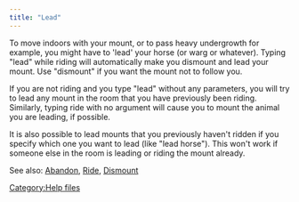 ```yaml
---
title: "Lead"
---
```


To move indoors with your mount, or to pass heavy undergrowth for
example, you might have to 'lead' your horse (or warg or whatever).
Typing "lead" while riding will automatically make you dismount and lead
your mount. Use "dismount" if you want the mount not to follow you.

If you are not riding and you type "lead" without any parameters, you
will try to lead any mount in the room that you have previously been
riding. Similarly, typing ride with no argument will cause you to mount
the animal you are leading, if possible.

It is also possible to lead mounts that you previously haven't ridden if
you specify which one you want to lead (like "lead horse"). This won't
work if someone else in the room is leading or riding the mount already.

See also: [Abandon](Abandon "wikilink"), [Ride](Ride "wikilink"),
[Dismount](Dismount "wikilink")

[Category:Help files](Category:Help_files "wikilink")